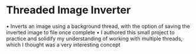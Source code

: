 # Threaded Image Inverter
• Inverts an image using a background thread, with the option of saving the inverted image to file once complete
• I authored this small project to practice and solidify my understanding of working with multiple threads, which I thought was a very interesting concept

